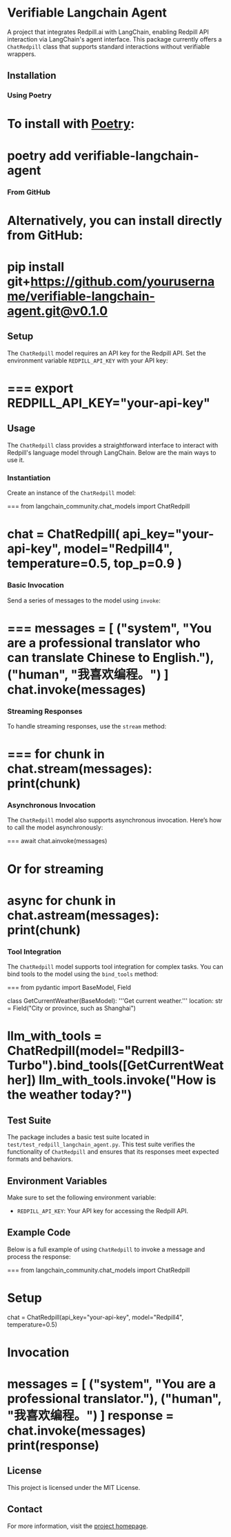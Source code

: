 # Verifiable Langchain Agent

A project that integrates Redpill.ai with LangChain, enabling Redpill API interaction via LangChain's agent interface. This package currently offers a `ChatRedpill` class that supports standard interactions without verifiable wrappers. 

## Installation

### Using Poetry
To install with [Poetry](https://python-poetry.org/):
===
poetry add verifiable-langchain-agent
===

### From GitHub
Alternatively, you can install directly from GitHub:
===
pip install git+https://github.com/yourusername/verifiable-langchain-agent.git@v0.1.0
===

## Setup

The `ChatRedpill` model requires an API key for the Redpill API. Set the environment variable `REDPILL_API_KEY` with your API key:

===
export REDPILL_API_KEY="your-api-key"
===

## Usage

The `ChatRedpill` class provides a straightforward interface to interact with Redpill's language model through LangChain. Below are the main ways to use it.

### Instantiation

Create an instance of the `ChatRedpill` model:

===
from langchain_community.chat_models import ChatRedpill

chat = ChatRedpill(
    api_key="your-api-key",
    model="Redpill4",
    temperature=0.5,
    top_p=0.9
)
===

### Basic Invocation

Send a series of messages to the model using `invoke`:

===
messages = [
    ("system", "You are a professional translator who can translate Chinese to English."),
    ("human", "我喜欢编程。")
]
chat.invoke(messages)
===

### Streaming Responses

To handle streaming responses, use the `stream` method:

===
for chunk in chat.stream(messages):
    print(chunk)
===

### Asynchronous Invocation

The `ChatRedpill` model also supports asynchronous invocation. Here’s how to call the model asynchronously:

===
await chat.ainvoke(messages)

# Or for streaming
async for chunk in chat.astream(messages):
    print(chunk)
===

### Tool Integration

The `ChatRedpill` model supports tool integration for complex tasks. You can bind tools to the model using the `bind_tools` method:

===
from pydantic import BaseModel, Field

class GetCurrentWeather(BaseModel):
    '''Get current weather.'''
    location: str = Field("City or province, such as Shanghai")

llm_with_tools = ChatRedpill(model="Redpill3-Turbo").bind_tools([GetCurrentWeather])
llm_with_tools.invoke("How is the weather today?")
===

## Test Suite

The package includes a basic test suite located in `test/test_redpill_langchain_agent.py`. This test suite verifies the functionality of `ChatRedpill` and ensures that its responses meet expected formats and behaviors.

## Environment Variables

Make sure to set the following environment variable:
- `REDPILL_API_KEY`: Your API key for accessing the Redpill API.

## Example Code

Below is a full example of using `ChatRedpill` to invoke a message and process the response:

===
from langchain_community.chat_models import ChatRedpill

# Setup
chat = ChatRedpill(api_key="your-api-key", model="Redpill4", temperature=0.5)

# Invocation
messages = [
    ("system", "You are a professional translator."),
    ("human", "我喜欢编程。")
]
response = chat.invoke(messages)
print(response)
===

## License

This project is licensed under the MIT License.

## Contact

For more information, visit the [project homepage](https://github.com/yourusername/verifiable-langchain-agent).